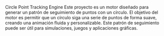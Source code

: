Circle Point Tracking Engine
Este proyecto es un motor diseñado para generar un patrón de seguimiento de puntos con un círculo. El objetivo del motor es permitir que un círculo siga una serie de puntos de forma suave, creando una animación fluida y personalizable. Este patrón de seguimiento puede ser útil para simulaciones, juegos y aplicaciones gráficas.
